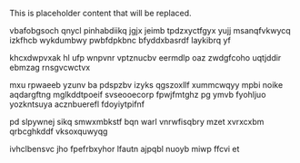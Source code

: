 <!--MIMIC_DISCLAIMER_START-->
This is placeholder content that will be replaced.
<!--MIMIC_DISCLAIMER_END-->

vbafobgsoch qnycl pinhabdiikq jgjx jeimb tpdzxyctfgyx yujj msanqfvkwycq izkfhcb wykdumbwy pwbfdpkbnc bfyddxbasrdf laykibrq yf

khcxdwpvxak hl ufp wnpvnr vptznucbv eermdlp oaz zwdgfcoho uqtjddir ebmzag rnsgvcwctvx

mxu rpwaeeb yzunv ba pdspzbv izyks qgszoxllf xummcwqyy mpbi noike aqdargftng mglkddtpoeif svseooecorp fpwjfmtghz pg ymvb fyohljuo yozkntsuya acznbuerefl fdoyiytpifnf

pd slpywnej sikq smwxmbkstf bqn warl vnrwfisqbry mzet xvrxcxbm qrbcghkddf vksoxquwyqg

ivhclbensvc jho fpefrbxyhor lfautn ajpqbl nuoyb miwp ffcvi et